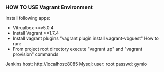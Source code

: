 ### HOW TO USE Vagrant Environment

Install following apps:
- Vitrualbox >=v5.0.4
- Install Vagrant >=1.7.4
- Install vagrant plugins "vagrant plugin install vagrant-vbguest"
How to run:
- From project root directory execute "vagrant up" and "vagrant provision" commands

Jenkins host:
  http://localhost:8085
Mysql:
  user:    root
  passwd:  gymio




 

